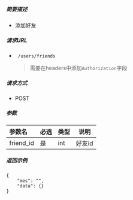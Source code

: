 ##### 简要描述

- 添加好友

##### 请求URL

- ` /users/friends`

  > 需要在headers中添加`Authorization`字段

##### 请求方式

- POST 

##### 参数



| 参数名    | 必选 | 类型 | 说明   |
| :-------- | :--- | :--- | ------ |
| friend_id | 是   | int  | 好友id |



##### 返回示例 

```
{
    "mes": "",
    "data": {}
}
```

